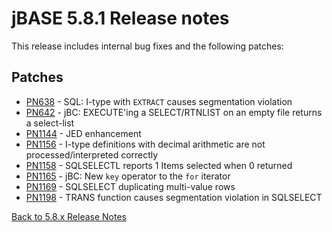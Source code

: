 # jBASE 5.8.1 Release notes

<PageHeader />

This release includes internal bug fixes and the following patches:

## Patches

- [PN638](./pn638/README.md) -  SQL: I-type with `EXTRACT` causes segmentation violation  
- [PN642](./pn642/README.md) - jBC: EXECUTE'ing a SELECT/RTNLIST on an empty file returns a select-list  
- [PN1144](./pn1144/README.md) - JED enhancement  
- [PN1156](./pn1156/README.md) - I-type definitions with decimal arithmetic are not processed/interpreted correctly  
- [PN1158](./pn1158/README.md) - SQLSELECTL reports 1 Items selected when 0 returned  
- [PN1165](./pn1165/README.md) - jBC: New `key` operator to the `for` iterator  
- [PN1169](./pn1169/README.md) - SQLSELECT duplicating multi-value rows  
- [PN1198](./pn1198/README.md) - TRANS function causes segmentation violation in SQLSELECT  

[Back to 5.8.x Release Notes](./../README.md)
  
<PageFooter />
